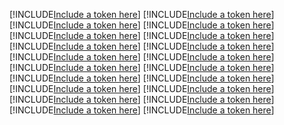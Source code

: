 [!INCLUDE[Include a token here](refs1541133973858/r1.md)]
[!INCLUDE[Include a token here](refs1541133973858/r2.md)]
[!INCLUDE[Include a token here](refs1541133973858/r3.md)]
[!INCLUDE[Include a token here](refs1541133973858/r4.md)]
[!INCLUDE[Include a token here](refs1541133973858/r5.md)]
[!INCLUDE[Include a token here](refs1541133973858/r6.md)]
[!INCLUDE[Include a token here](refs1541133973858/r7.md)]
[!INCLUDE[Include a token here](refs1541133973858/r8.md)]
[!INCLUDE[Include a token here](refs1541133973858/r9.md)]
[!INCLUDE[Include a token here](refs1541133973858/r10.md)]
[!INCLUDE[Include a token here](refs1541133973858/r11.md)]
[!INCLUDE[Include a token here](refs1541133973858/r12.md)]
[!INCLUDE[Include a token here](refs1541133973858/r13.md)]
[!INCLUDE[Include a token here](refs1541133973858/r14.md)]
[!INCLUDE[Include a token here](refs1541133973858/r15.md)]
[!INCLUDE[Include a token here](refs1541133973858/r16.md)]
[!INCLUDE[Include a token here](refs1541133973858/r17.md)]
[!INCLUDE[Include a token here](refs1541133973858/r18.md)]
[!INCLUDE[Include a token here](refs1541133973858/r19.md)]
[!INCLUDE[Include a token here](refs1541133973858/r20.md)]